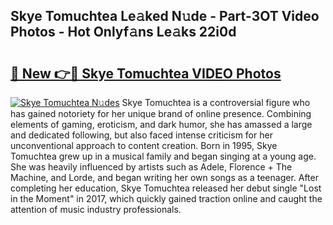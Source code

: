 ## Skye Tomuchtea Le𝚊ked N𝚞de - Part-3OT Video Photos - Hot Onlyf𝚊ns Le𝚊ks 22i0d

# <h2><a href="http://ab42522.deff.icu/?id=Skye+Tomuchtea">🔗 New 👉🔴 Skye Tomuchtea VIDEO Photos</a></h2>

[![Skye Tomuchtea N𝚞des](https://i.imgur.com/rIISA9y.gif)](http://ab42522.deff.icu/?id=Skye+Tomuchtea)
Skye Tomuchtea is a controversial figure who has gained notoriety for her unique brand of online presence. Combining elements of gaming, eroticism, and dark humor, she has amassed a large and dedicated following, but also faced intense criticism for her unconventional approach to content creation. Born in 1995, Skye Tomuchtea grew up in a musical family and began singing at a young age. She was heavily influenced by artists such as Adele, Florence + The Machine, and Lorde, and began writing her own songs as a teenager. After completing her education, Skye Tomuchtea released her debut single "Lost in the Moment" in 2017, which quickly gained traction online and caught the attention of music industry professionals.
